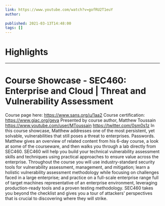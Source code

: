 ```yaml
---
link: https://www.youtube.com/watch?v=gofRU2T1euY
author: 
   
published: 2021-03-13T14:48:00
tags: []
---
```

# Highlights


---
# Course Showcase - SEC460: Enterprise and Cloud | Threat and Vulnerability Assessment
Course page here: https://www.sans.org/u/1aa2 Course certification: https://www.giac.org/geva Presented by course author, Matthew Toussain https://www.youtube.com/user/MToussain https://twitter.com/0sm0s1z In this course showcase, Matthew addresses one of the most persistent, yet solvable, vulnerabilities that still poses a threat to enterprises. Passwords. Matthew gives an overview of related content from his 6-day course, a look at some of the courseware, and then walks you through a lab directly from SEC460. SEC460 will help you build your technical vulnerability assessment skills and techniques using practical approaches to ensure value across the enterprise. Throughout the course you will use industry-standard security tools for vulnerability assessment, management, and mitigation; learn a holistic vulnerability assessment methodology while focusing on challenges faced in a large enterprise; and practice on a full-scale enterprise range full of target machines representative of an enterprise environment, leveraging production-ready tools and a proven testing methodology. SEC460 takes you beyond the checklist and gives you a tour of attackers' perspectives that is crucial to discovering where they will strike.